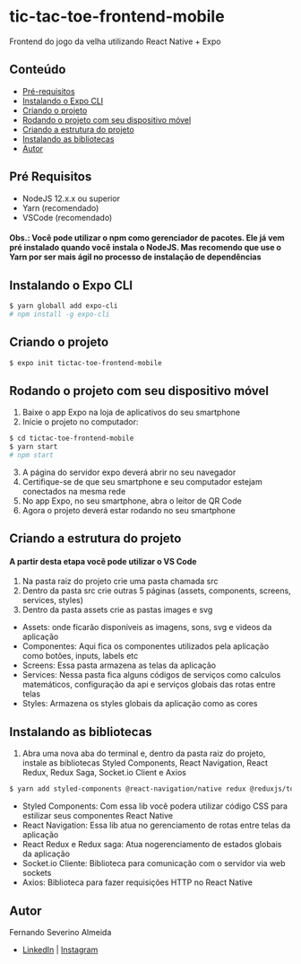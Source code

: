 # tic-tac-toe-frontend-mobile

Frontend do jogo da velha utilizando React Native + Expo

## Conteúdo

- [Pré-requisitos](#pré-requisitos)
- [Instalando o Expo CLI](#instalando-o-expo-cli)
- [Criando o projeto](#criando-o-projeto)
- [Rodando o projeto com seu dispositivo móvel](#rodando-o-projeto-com-seu-dispositivo-móvel)
- [Criando a estrutura do projeto](#Criando-a-estrutura-do-projeto)
- [Instalando as bibliotecas](#instalando-as-bibliotecas)
- [Autor](#autor)

## Pré Requisitos

- NodeJS 12.x.x ou superior
- Yarn (recomendado)
- VSCode (recomendado)

#### Obs.: Você pode utilizar o npm como gerenciador de pacotes. Ele já vem pré instalado quando você instala o NodeJS. Mas recomendo que use o Yarn por ser mais ágil no processo de instalação de dependências

## Instalando o Expo CLI

```bash
$ yarn globall add expo-cli
# npm install -g expo-cli

```

## Criando o projeto

```bash
$ expo init tictac-toe-frontend-mobile
```

## Rodando o projeto com seu dispositivo móvel

1.  Baixe o app Expo na loja de aplicativos do seu smartphone
2.  Inicie o projeto no computador:

```bash
$ cd tictac-toe-frontend-mobile
$ yarn start
# npm start
```

3.  A página do servidor expo deverá abrir no seu navegador
4.  Certifique-se de que seu smartphone e seu computador estejam conectados na mesma rede
5.  No app Expo, no seu smartphone, abra o leitor de QR Code
6.  Agora o projeto deverá estar rodando no seu smartphone

## Criando a estrutura do projeto

#### A partir desta etapa você pode utilizar o VS Code

1.  Na pasta raiz do projeto crie uma pasta chamada src
2.  Dentro da pasta src crie outras 5 páginas (assets, components, screens, services, styles)
3.  Dentro da pasta assets crie as pastas images e svg

- Assets: onde ficarão disponíveis as imagens, sons, svg e videos da aplicação
- Componentes: Aqui fica os componentes utilizados pela aplicação como botões, inputs, labels etc
- Screens: Essa pasta armazena as telas da aplicação
- Services: Nessa pasta fica alguns códigos de serviços como calculos matemáticos, configuração da api e serviços globais das rotas entre telas
- Styles: Armazena os styles globais da aplicação como as cores

## Instalando as bibliotecas

1.  Abra uma nova aba do terminal e, dentro da pasta raiz do projeto, instale as bibliotecas Styled Components, React Navigation, React Redux, Redux Saga, Socket.io Client e Axios

```bash
$ yarn add styled-components @react-navigation/native redux @reduxjs/toolkit redux-saga socket.io-client axios
```

- Styled Components: Com essa lib você podera utilizar código CSS para estilizar seus componentes React Native
- React Navigation: Essa lib atua no gerenciamento de rotas entre telas da aplicação
- React Redux e Redux saga: Atua nogerenciamento de estados globais da aplicação
- Socket.io Cliente: Biblioteca para comunicação com o servidor via web sockets
- Axios: Biblioteca para fazer requisições HTTP no React Native

## Autor

Fernando Severino Almeida

- [LinkedIn](https://www.linkedin.com/in/fernando-severino-782332172/) | [Instagram](https://www.instagram.com/fernandosev_/)
